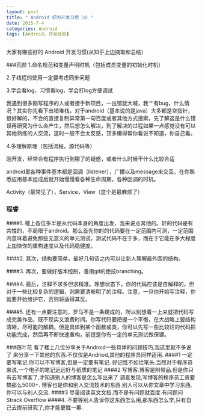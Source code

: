 ```yaml
---
layout: post
title: " Android 好的开发习惯（4）"
date: 2015-7-4
categories: Android
tags: [Android，开发经验]
---
```


大家有哪些好的 Android 开发习惯(从知乎上边摘取和总结）

<!-- more -->

###荒颜 
1.命名规范和变量声明时机（包括成员变量的初始化时机）

2.子线程的使用一定要考虑同步问题

3.学会看log，习惯看log，学会打log方便调试

我遇到很多刚写程序的人或者接手新项目，一出错就大喊，我艹有bug，什么情况？其实你先看下出错堆栈，对于android（基本说的是java）大多都是空指针，很好解的，不会的直接复制异常第一句百度或者其他方式搜索，先了解这是什么错误再研究为什么会产生，然后想怎么解决，到了解决的过程如果一点感觉没有可以其他熟练的人交流，这时一般不会太反感，顶多懒得帮你看说不知道，你自己看。

4.多理解原理（包括流程，源代码等）

刚开发，经常会有程序执行到哪了的疑惑，或者什么时候干什么比较合适

android里各种事件基本都是回调（listener），广播以及message来交互，在你熟悉应用基本组成后就开始慢慢看各种生命周期，各种回调的时机。

Activity（最常见了），Service，View（这个是最麻烦了）

###  程睿

####1.
楼上各位多半是从代码本身的角度出发，我来说点其他的。好的代码是有共性的，不局限于android。那么首先你的的代码要在一定范围内可测，一定范围内意味着避免那些无意义的单元测试，测试代码不在于多，而在于它能在多大程度上加快你的重构速度以及代码稳健度。

####2.
其次，结构要简单，最好几句话之内可以让新人理解最外围的结构。

####3.
再次，要做好版本控制，善用git的绝技branching。

####4.
最后，注释不求多但求精准。理想状态下，你的代码应该是自解释的，但对于一些比较复杂的逻辑，则需要清晰明了的注释。注意，一旦你开始写注释，你就要开始维护它，否则将适得其反。


####5.
还有一点要注意的，罗马不是一条建成的，所以别想着一上来就把代码写成完美作品，既不现实又浪费时间。你写代码要把握一个平衡，在大战略上要结构清晰，尽可能的解耦，但是具体到某个函数或类，你可以先写一些比较烂的代码把功能完成，然后再不断快速重构，前提是你有一定的单元测试做保镖。


###四叶花
看了楼上几位分享关于Android一些具体的问题技巧,我这里就不多说了
来分享一下其他的东西.不仅仅是Andriod,其他的程序员同样适用.
####1
一定要写笔记.你可以不写博客,但是一定要有笔记.
好记性不如烂笔头.当然对于程序员来说,一个电子的笔记远远好与纸质的笔记
####2
写博客.博客是附带品.但是你只有去写博客了,才知道别人的博客是怎么写出来了
调查发现,写博客的程序员工资要搞那么5000+.
博客也是你和别人交流技术的东西.别人可以从你文章中学习东西,你可以与别人交流.
####3
尽量阅读英文文档,而不是有问题就百度.有问题问Strack Overflow
####4.
不要等别人告诉你这东西怎么用,那东西怎么学,只有自己去提前研究了,你才能更胜一筹.
